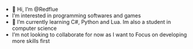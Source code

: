 - 👋 Hi, I’m @Redflue
- I’m interested in programming softwares and games
- 🌱 I’m currently learning C#, Python and Lua.
  Im also a student in computer science
- I’m not looking to collaborate for now as I want to
  Focus on developing more skills first

<!---
Redflue/Redflue is a ✨ special ✨ repository because its `README.md` (this file) appears on your GitHub profile.
You can click the Preview link to take a look at your changes.
--->

